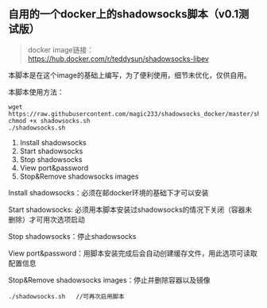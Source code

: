 ## 自用的一个docker上的shadowsocks脚本（v0.1测试版）
> docker image链接：https://hub.docker.com/r/teddysun/shadowsocks-libev

本脚本是在这个image的基础上编写，为了便利使用，细节未优化，仅供自用。


本脚本使用方法：
```
wget https://raw.githubusercontent.com/magic233/shadowsocks_docker/master/shadowsocks_docker
chmod +x shadowsocks.sh
./shadowsocks.sh
```

1. Install shadowsocks
2. Start shadowsocks
3. Stop shadowsocks
4. View port&password
5. Stop&Remove shadowsocks images

Install shadowsocks：必须在邮docker环境的基础下才可以安装

Start shadowsocks: 必须用本脚本安装过shadowsocks的情况下关闭（容器未删除）才可用次选项启动

Stop shadowsocks：停止shadowsocks

View port&password：用脚本安装完成后会自动创建缓存文件，用此选项可读取配置信息

Stop&Remove shadowsocks images：停止并删除容器以及镜像


```
./shadowsocks.sh   //可再次启用脚本
```

